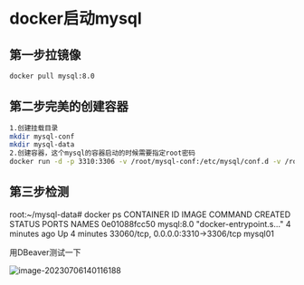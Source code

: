 # docker启动mysql

## 第一步拉镜像

```bash
docker pull mysql:8.0
```

## 第二步完美的创建容器

```bash
1.创建挂载目录
mkdir mysql-conf
mkdir mysql-data
2.创建容器，这个mysql的容器启动的时候需要指定root密码
docker run -d -p 3310:3306 -v /root/mysql-conf:/etc/mysql/conf.d -v /root/mysql-data:/var/lib/mysql -e MYSQL_ROOT_PASSWORD=123456 --name mysql01 mysql:8.0
```

## 第三步检测

root:~/mysql-data# docker ps
CONTAINER ID   IMAGE       COMMAND                  CREATED         STATUS         PORTS                               NAMES
0e01088fcc50   mysql:8.0   "docker-entrypoint.s…"   4 minutes ago   Up 4 minutes   33060/tcp, 0.0.0.0:3310->3306/tcp   mysql01

用DBeaver测试一下

![image-20230706140116188](C:\Users\cao'yang'lin\AppData\Roaming\Typora\typora-user-images\image-20230706140116188.png)